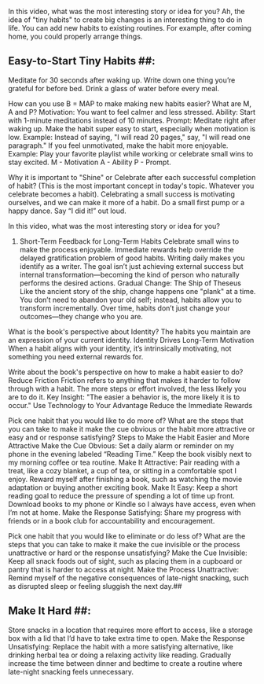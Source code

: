 In this video, what was the most interesting story or idea for you?
Ah, the idea of "tiny habits" to create big changes is an interesting thing to do in life.
You can add new habits to existing routines. For example, after coming home, you  could properly arrange things.
## Easy-to-Start Tiny Habits ##:
Meditate for 30 seconds after waking up.
Write down one thing you’re grateful for before bed.
Drink a glass of water before every meal.


How can you use B = MAP to make making new habits easier? What are M, A and P?
Motivation: You want to feel calmer and less stressed.
Ability: Start with 1-minute meditations instead of 10 minutes.
Prompt: Meditate right after waking up.
Make the habit super easy to start, especially when motivation is low.
Example: Instead of saying, "I will read 20 pages," say, "I will read one paragraph."
If you feel unmotivated, make the habit more enjoyable.
Example: Play your favorite playlist while working or celebrate small wins to stay excited.
M - Motivation
A - Ability
P - Prompt.


Why it is important to "Shine" or Celebrate after each successful completion of habit? (This is the most important concept in today's topic. Whatever you celebrate becomes a habit).
Celebrating a small success is motivating ourselves, and we can make it more of a habit.
Do a small first pump or a happy dance.
Say “I did it!” out loud.


In this video, what was the most interesting story or idea for you?
1. Short-Term Feedback for Long-Term Habits
Celebrate small wins to make the process enjoyable. Immediate rewards help override the delayed gratification problem of good habits.
Writing daily makes you identify as a writer.
The goal isn’t just achieving external success but internal transformation—becoming the kind of person who naturally performs the desired actions.
Gradual Change: The Ship of Theseus
Like the ancient story of the ship, change happens one "plank" at a time. You don’t need to abandon your old self; instead, habits allow you to transform incrementally.
Over time, habits don’t just change your outcomes—they change who you are.


What is the book's perspective about Identity?
The habits you maintain are an expression of your current identity.
Identity Drives Long-Term Motivation
When a habit aligns with your identity, it’s intrinsically motivating, not something you need external rewards for.

Write about the book's perspective on how to make a habit easier to do?
Reduce Friction
Friction refers to anything that makes it harder to follow through with a habit. The more steps or effort involved, the less likely you are to do it.
Key Insight: "The easier a behavior is, the more likely it is to occur."
Use Technology to Your Advantage
Reduce the Immediate Rewards

Pick one habit that you would like to do more of? What are the steps that you can take to make it make the cue obvious or the habit more attractive or easy and or response satisfying?
Steps to Make the Habit Easier and More Attractive
Make the Cue Obvious:
Set a daily alarm or reminder on my phone in the evening labeled “Reading Time.”
Keep the book visibly next to my morning coffee or tea routine.
Make It Attractive:
Pair reading with a treat, like a cozy blanket, a cup of tea, or sitting in a comfortable spot I enjoy.
Reward myself after finishing a book, such as watching the movie adaptation or buying another exciting book.
Make It Easy:
Keep a short reading goal to reduce the pressure of spending a lot of time up front.
Download books to my phone or Kindle so I always have access, even when I’m not at home.
Make the Response Satisfying:
Share my progress with friends or in a book club for accountability and encouragement.

Pick one habit that you would like to eliminate or do less of? What are the steps that you can take to make it make the cue invisible or the process unattractive or hard or the response unsatisfying?
Make the Cue Invisible:
Keep all snack foods out of sight, such as placing them in a cupboard or pantry that is harder to access at night.
Make the Process Unattractive:
Remind myself of the negative consequences of late-night snacking, such as disrupted sleep or feeling sluggish the next day.##
## Make It Hard ##:
Store snacks in a location that requires more effort to access, like a storage box with a lid that I’d have to take extra time to open.
Make the Response Unsatisfying:
Replace the habit with a more satisfying alternative, like drinking herbal tea or doing a relaxing activity like reading.
Gradually increase the time between dinner and bedtime to create a routine where late-night snacking feels unnecessary.


